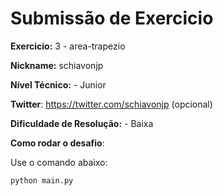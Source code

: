 # Submissão de Exercicio

**Exercicio:** 3 - area-trapezio

**Nickname:** schiavonjp

**Nível Técnico:** - Junior

**Twitter**: https://twitter.com/schiavonjp (opcional)

**Dificuldade de Resolução:** - Baixa

**Como rodar o desafio**: 

Use o comando abaixo: 
```bash
python main.py
```